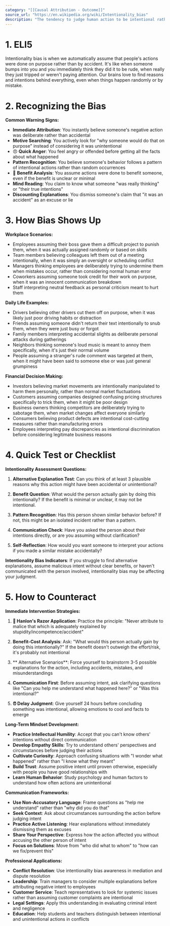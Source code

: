 ```yaml
---
category: "[[Causal Attribution - Outcome]]"
source_url: "https://en.wikipedia.org/wiki/Intentionality_bias"
description: "The tendency to judge human action to be intentional rather than accidental"
---
```


# 1. ELI5

Intentionality bias is when we automatically assume that people's actions were done on purpose rather than by accident. It's like when someone bumps into you and you immediately think they did it to be rude, when really they just tripped or weren't paying attention. Our brains love to find reasons and intentions behind everything, even when things happen randomly or by mistake.

# 2. Recognizing the Bias

**Common Warning Signs:**

- **Immediate Attribution**: You instantly believe someone's negative action was deliberate rather than accidental
- **Motive Searching**: You actively look for "why someone would do that on purpose" instead of considering it was unintentional
- 😠 **Quick Anger**: You feel angry or offended before getting all the facts about what happened
- **Pattern Recognition**: You believe someone's behavior follows a pattern of intentional actions rather than random occurrences
- 🤔 **Benefit Analysis**: You assume actions were done to benefit someone, even if the benefit is unclear or minimal
- **Mind Reading**: You claim to know what someone "was really thinking" or "their true intentions"
- **Discounting Explanations**: You dismiss someone's claim that "it was an accident" as an excuse or lie

# 3. How Bias Shows Up

**Workplace Scenarios:**
- Employees assuming their boss gave them a difficult project to punish them, when it was actually assigned randomly or based on skills
- Team members believing colleagues left them out of a meeting intentionally, when it was simply an oversight or scheduling conflict
- Managers thinking employees are deliberately trying to undermine them when mistakes occur, rather than considering normal human error
- Coworkers assuming someone took credit for their work on purpose, when it was an innocent communication breakdown
- Staff interpreting neutral feedback as personal criticism meant to hurt them

**Daily Life Examples:**
- Drivers believing other drivers cut them off on purpose, when it was likely just poor driving habits or distraction
- Friends assuming someone didn't return their text intentionally to snub them, when they were just busy or forgot
- Family members interpreting accidental slights as deliberate personal attacks during gatherings
- Neighbors thinking someone's loud music is meant to annoy them specifically, when it's just their normal volume
- People assuming a stranger's rude comment was targeted at them, when it might have been said to someone else or was just general grumpiness

**Financial Decision Making:**
- Investors believing market movements are intentionally manipulated to harm them personally, rather than normal market fluctuations
- Customers assuming companies designed confusing pricing structures specifically to trick them, when it might be poor design
- Business owners thinking competitors are deliberately trying to sabotage them, when market changes affect everyone similarly
- Consumers believing product defects are intentional cost-cutting measures rather than manufacturing errors
- Employees interpreting pay discrepancies as intentional discrimination before considering legitimate business reasons

# 4. Quick Test or Checklist

**Intentionality Assessment Questions:**

1. **Alternative Explanation Test**: Can you think of at least 3 plausible reasons why this action might have been accidental or unintentional?

2. **Benefit Question**: What would the person actually gain by doing this intentionally? If the benefit is minimal or unclear, it may not be intentional.

3. **Pattern Recognition**: Has this person shown similar behavior before? If not, this might be an isolated incident rather than a pattern.

4. **Communication Check**: Have you asked the person about their intentions directly, or are you assuming without clarification?

5. **Self-Reflection**: How would you want someone to interpret your actions if you made a similar mistake accidentally?

**Intentionality Bias Indicators**: If you struggle to find alternative explanations, assume malicious intent without clear benefits, or haven't communicated with the person involved, intentionality bias may be affecting your judgment.

# 5. How to Counteract

**Immediate Intervention Strategies:**

1. **🤔 Hanlon's Razor Application**: Practice the principle: "Never attribute to malice that which is adequately explained by stupidity/incompetence/accident"

2. **Benefit-Cost Analysis**: Ask: "What would this person actually gain by doing this intentionally?" If the benefit doesn't outweigh the effort/risk, it's probably not intentional

3. ** Alternative Scenarios**: Force yourself to brainstorm 3-5 possible explanations for the action, including accidents, mistakes, and misunderstandings

4. **Communication First**: Before assuming intent, ask clarifying questions like "Can you help me understand what happened here?" or "Was this intentional?"

5. **⏰ Delay Judgment**: Give yourself 24 hours before concluding something was intentional, allowing emotions to cool and facts to emerge

**Long-Term Mindset Development:**

- **Practice Intellectual Humility**: Accept that you can't know others' intentions without direct communication
- **Develop Empathy Skills**: Try to understand others' perspectives and circumstances before judging their actions
- **Cultivate Curiosity**: Approach confusing situations with "I wonder what happened" rather than "I know what they meant"
- **Build Trust**: Assume positive intent until proven otherwise, especially with people you have good relationships with
- **Learn Human Behavior**: Study psychology and human factors to understand how often actions are unintentional

**Communication Frameworks:**

- **Use Non-Accusatory Language**: Frame questions as "help me understand" rather than "why did you do that"
- **Seek Context**: Ask about circumstances surrounding the action before judging intent
- **Practice Active Listening**: Hear explanations without immediately dismissing them as excuses
- **Share Your Perspective**: Express how the action affected you without accusing the other person of intent
- **Focus on Solutions**: Move from "who did what to whom" to "how can we fix/prevent this"

**Professional Applications:**

- **Conflict Resolution**: Use intentionality bias awareness in mediation and dispute resolution
- **Leadership**: Train managers to consider multiple explanations before attributing negative intent to employees
- **Customer Service**: Teach representatives to look for systemic issues rather than assuming customer complaints are intentional
- **Legal Settings**: Apply this understanding in evaluating criminal intent and negligence
- **Education**: Help students and teachers distinguish between intentional and unintentional actions in conflicts

